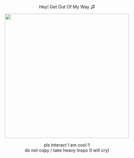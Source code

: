 <div align="center">Hey! Get Out Of My Way ♫</div>

<p align="center"><img width="400" height="400" src="https://github.com/user-attachments/assets/c02e5683-d472-4037-8acf-9d1a5a1ff1a8"></p>

<div align="center">pls interact I am cool !!</div>

<div align="center">do not copy / take heavy inspo (I will cry)</div>
